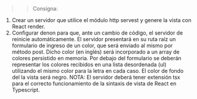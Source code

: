 >> Consigna:
1. Crear un servidor que utilice el módulo http servest y genere la vista con React render.
2. Configurar denon para que, ante un cambio de código, el servidor de reinicie 
automáticamente.
El servidor presentará en su ruta raíz un formulario de ingreso de un color, que será enviado al mismo por 
método post. Dicho color (en inglés) será incorporado a un array de colores persistido en memoria.
Por debajo del formulario se deberán representar los colores recibidos en una lista desordenada (ul) 
utilizando el mismo color para la letra en cada caso. El color de fondo del la vista será negro.
NOTA: El servidor deberá tener extensión tsx para el correcto funcionamiento de la sintaxis de vista de 
React en Typescript.